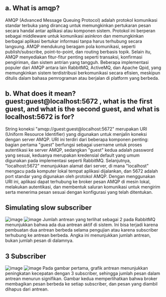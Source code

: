 ## a. What is amqp?
AMQP (Advanced Message Queuing Protocol) adalah protokol komunikasi standar terbuka yang dirancag untuk memungkinkan pertukaran pesan secara handal antar aplikasi atau komponen sistem. Protokol ini berperan sebagai middleware untuk komunikasi asinkron dan memungkinkan berbagai aplikasi bertukar informasi tanpa harus terhubung secara langsung. AMQP mendukung beragam pola komunikasi, seperti publish/subscribe, point-to-point, dan routing berbasis topik. Selain itu, AMQP menyediakan fitur-fitur penting seperti transaksi, konfirmasi pengiriman, dan sistem antrian yang tangguh. Beberapa implementasi populer dari AMQP antara lain RabbitMQ, ActiveMQ, dan Apache Qpid, yang memungkinkan sistem terdistribusi berkomunikasi secara efisien, meskipun ditulis dalam bahasa pemrograman atau berjalan di platform yang berbeda.

## b. What does it mean? guest:guest@localhost:5672 , what is the first guest, and what is the second guest, and what is localhost:5672 is for?
String koneksi "amqp://guest:guest@localhost:5672" merupakan URI (Uniform Resource Identifier) yang digunakan untuk menjalin koneksi dengan server AMQP. URI ini terdiri dari beberapa komponen penting: bagian pertama "guest" berfungsi sebagai username untuk proses autentikasi ke server AMQP, sedangkan "guest" kedua adalah password yang sesuai, keduanya merupakan kredensial default yang umum digunakan pada implementasi seperti RabbitMQ. Selanjutnya, "localhost:5672" menunjukkan alamat dari server, di mana "localhost" mengacu pada komputer lokal tempat aplikasi dijalankan, dan 5672 adalah port standar yang digunakan oleh protokol AMQP. Dengan menggunakan URI ini, aplikasi dapat terhubung ke broker pesan AMQP di mesin lokal, melakukan autentikasi, dan membentuk saluran komunikasi untuk mengirim serta menerima pesan sesuai dengan konfigurasi yang telah ditentukan.

## Simulating slow subscriber
![image](https://github.com/user-attachments/assets/f74eb3d5-4110-4b0a-bda1-ee7f3e7c76a5)
![image](https://github.com/user-attachments/assets/f445ff7e-8831-48e9-83d8-678bb08387c9)
Jumlah antrean yang terlihat sebagai 2 pada RabbitMQ menunjukkan bahwa ada dua antrean aktif di sistem. Ini bisa terjadi karena pembuatan dua antrean berbeda selama pengujian atau karena subscriber terhubung ke antrean berbeda. Angka ini menunjukkan jumlah antrean, bukan jumlah pesan di dalamnya.

## 3 Subscriber
![image](https://github.com/user-attachments/assets/45eec32e-fcf7-414a-98db-9856eeb6f595)
![image](https://github.com/user-attachments/assets/f4ebf00b-edaa-4e67-b980-041206a505e5)
Pada gambar pertama, grafik antrean menunjukkan peningkatan kecepatan dengan 3 subscriber, sehingga jumlah pesan dalam antrean menurun signifikan. Gambar kedua memperlihatkan bahwa broker membagikan pesan berbeda ke setiap subscriber, dan pesan yang diambil dihapus dari antrean.
